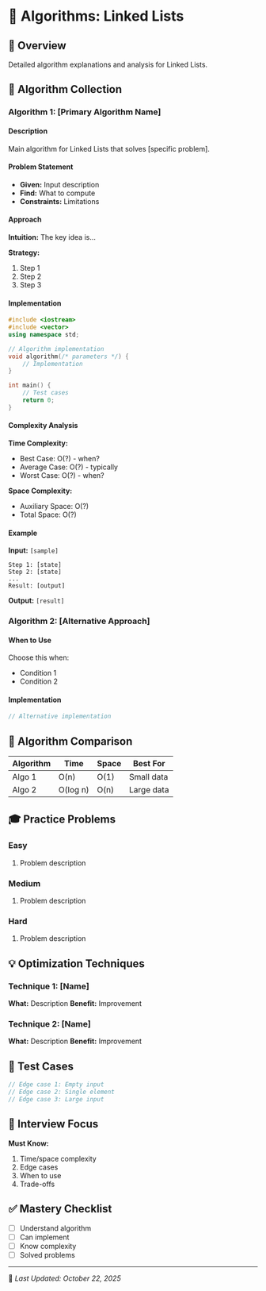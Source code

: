 # 🧮 Algorithms: Linked Lists

## 📖 Overview

Detailed algorithm explanations and analysis for Linked Lists.

## 🎯 Algorithm Collection

### Algorithm 1: [Primary Algorithm Name]

#### Description
Main algorithm for Linked Lists that solves [specific problem].

#### Problem Statement
- **Given:** Input description
- **Find:** What to compute
- **Constraints:** Limitations

#### Approach

**Intuition:** The key idea is...

**Strategy:**
1. Step 1
2. Step 2
3. Step 3

#### Implementation

```cpp
#include <iostream>
#include <vector>
using namespace std;

// Algorithm implementation
void algorithm(/* parameters */) {
    // Implementation
}

int main() {
    // Test cases
    return 0;
}
```

#### Complexity Analysis

**Time Complexity:**
- Best Case: O(?) - when?
- Average Case: O(?) - typically
- Worst Case: O(?) - when?

**Space Complexity:**
- Auxiliary Space: O(?)
- Total Space: O(?)

#### Example

**Input:** `[sample]`

```
Step 1: [state]
Step 2: [state]
...
Result: [output]
```

**Output:** `[result]`

### Algorithm 2: [Alternative Approach]

#### When to Use
Choose this when:
- Condition 1
- Condition 2

#### Implementation

```cpp
// Alternative implementation
```

## 🔄 Algorithm Comparison

| Algorithm | Time | Space | Best For |
|-----------|------|-------|----------|
| Algo 1 | O(n) | O(1) | Small data |
| Algo 2 | O(log n) | O(n) | Large data |

## 🎓 Practice Problems

### Easy
1. Problem description

### Medium
1. Problem description

### Hard
1. Problem description

## 💡 Optimization Techniques

### Technique 1: [Name]
**What:** Description
**Benefit:** Improvement

### Technique 2: [Name]
**What:** Description
**Benefit:** Improvement

## 🧪 Test Cases

```cpp
// Edge case 1: Empty input
// Edge case 2: Single element
// Edge case 3: Large input
```

## 🎯 Interview Focus

**Must Know:**
1. Time/space complexity
2. Edge cases
3. When to use
4. Trade-offs

## ✅ Mastery Checklist

- [ ] Understand algorithm
- [ ] Can implement
- [ ] Know complexity
- [ ] Solved problems

---
📅 *Last Updated: October 22, 2025*
